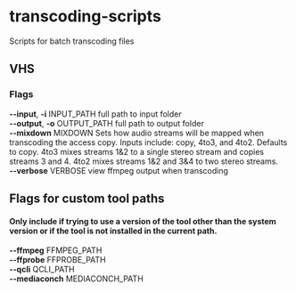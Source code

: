 # transcoding-scripts
Scripts for batch transcoding files<br/>

## VHS
### Flags
**--input**, **-i** INPUT_PATH      full path to input folder<br/>
**--output**, **-o** OUTPUT_PATH     full path to output folder<br/>
**--mixdown** MIXDOWN     Sets how audio streams will be mapped when transcoding the access copy. Inputs include: copy, 4to3, and 4to2. Defaults to copy. 4to3 mixes streams 1&2 to a single stereo stream and copies streams 3 and 4. 4to2 mixes streams 1&2 and 3&4 to two stereo streams.<br/>
**--verbose** VERBOSE     view ffmpeg output when transcoding<br/>

## Flags for custom tool paths
#### Only include if trying to use a version of the tool other than the system version or if the tool is not installed in the current path.
**--ffmpeg** FFMPEG_PATH<br/>
**--ffprobe** FFPROBE_PATH<br/>
**--qcli** QCLI_PATH<br/>
**--mediaconch** MEDIACONCH_PATH<br/>
